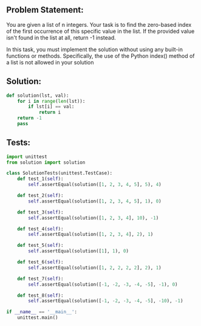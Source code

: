 ## Problem Statement:
You are given a list of n integers. Your task is to find the zero-based index of the first occurrence of this specific value in the list. If the provided value isn't found in the list at all, return -1 instead.

In this task, you must implement the solution without using any built-in functions or methods. Specifically, the use of the Python index() method of a list is not allowed in your solution

## Solution:
```python
def solution(lst, val):
    for i in range(len(lst)):
        if lst[i] == val:
            return i
    return -1
    pass
```
## Tests:
```python
import unittest
from solution import solution

class SolutionTests(unittest.TestCase):
    def test_1(self):
        self.assertEqual(solution([1, 2, 3, 4, 5], 5), 4)

    def test_2(self):
        self.assertEqual(solution([1, 2, 3, 4, 5], 1), 0)

    def test_3(self):
        self.assertEqual(solution([1, 2, 3, 4], 10), -1)

    def test_4(self):
        self.assertEqual(solution([1, 2, 3, 4], 2), 1)

    def test_5(self):
        self.assertEqual(solution([1], 1), 0)

    def test_6(self):
        self.assertEqual(solution([1, 2, 2, 2, 2], 2), 1)

    def test_7(self):
        self.assertEqual(solution([-1, -2, -3, -4, -5], -1), 0)

    def test_8(self):
        self.assertEqual(solution([-1, -2, -3, -4, -5], -10), -1)

if __name__ == '__main__':
    unittest.main()
```